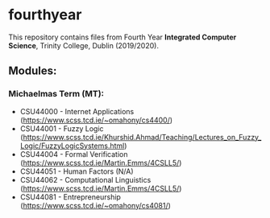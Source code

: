 # fourthyear
This repository contains files from Fourth Year **Integrated Computer Science**, Trinity College, Dublin (2019/2020).

## Modules:

### Michaelmas Term (MT):
* CSU44000 - Internet Applications (https://www.scss.tcd.ie/~omahony/cs4400/)
* CSU44001 - Fuzzy Logic (https://www.scss.tcd.ie/Khurshid.Ahmad/Teaching/Lectures_on_Fuzzy_Logic/FuzzyLogicSystems.html)
* CSU44004 - Formal Verification (https://www.scss.tcd.ie/Martin.Emms/4CSLL5/)
* CSU44051 - Human Factors (N/A)
* CSU44062 - Computational Linguistics (https://www.scss.tcd.ie/Martin.Emms/4CSLL5/)
* CSU44081 - Entrepreneurship (https://www.scss.tcd.ie/~omahony/cs4081/)
